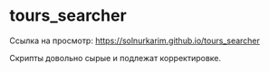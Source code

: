# tours_searcher

Ссылка на просмотр: https://solnurkarim.github.io/tours_searcher

Скрипты довольно сырые и подлежат корректировке.
